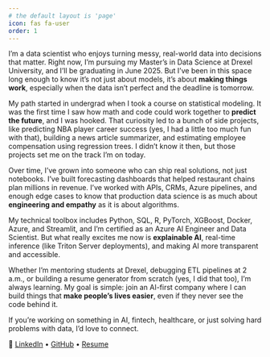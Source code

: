 ```yaml
---
# the default layout is 'page'
icon: fas fa-user
order: 1
---
```

I’m a data scientist who enjoys turning messy, real-world data into decisions that matter. Right now, I’m pursuing my Master’s in Data Science at Drexel University, and I’ll be graduating in June 2025. But I’ve been in this space long enough to know it’s not just about models, it’s about **making things work**, especially when the data isn’t perfect and the deadline is tomorrow.

My path started in undergrad when I took a course on statistical modeling. It was the first time I saw how math and code could work together to **predict the future**, and I was hooked. That curiosity led to a bunch of side projects, like predicting NBA player career success (yes, I had a little too much fun with that), building a news article summarizer, and estimating employee compensation using regression trees. I didn’t know it then, but those projects set me on the track I’m on today.

Over time, I’ve grown into someone who can ship real solutions, not just notebooks. I’ve built forecasting dashboards that helped restaurant chains plan millions in revenue. I’ve worked with APIs, CRMs, Azure pipelines, and enough edge cases to know that production data science is as much about **engineering and empathy** as it is about algorithms.

My technical toolbox includes Python, SQL, R, PyTorch, XGBoost, Docker, Azure, and Streamlit, and I’m certified as an Azure AI Engineer and Data Scientist. But what really excites me now is **explainable AI**, real-time inference (like Triton Server deployments), and making AI more transparent and accessible.

Whether I’m mentoring students at Drexel, debugging ETL pipelines at 2 a.m., or building a resume generator from scratch (yes, I did that too), I’m always learning. My goal is simple: join an AI-first company where I can build things that **make people’s lives easier**, even if they never see the code behind it.

If you’re working on something in AI, fintech, healthcare, or just solving hard problems with data, I’d love to connect.


🔗 [LinkedIn](https://linkedin.com/in/aryanj10) • [GitHub](https://github.com/aryanj10) • [Resume](/assets/Aryan_Jain_Resume.pdf)